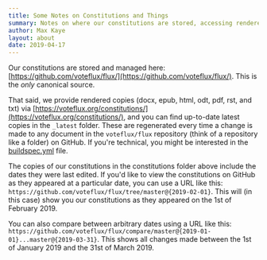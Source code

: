 ```yaml
---
title: Some Notes on Constitutions and Things
summary: Notes on where our constitutions are stored, accessing rendered versions, differences, and the latest copies.
author: Max Kaye
layout: about
date: 2019-04-17
---
```


Our constitutions are stored and managed here: [https://github.com/voteflux/flux/](https://github.com/voteflux/flux/).
This is the *only* canonical source.

That said, we provide rendered copies (docx, epub, html, odt, pdf, rst, and txt) via [https://voteflux.org/constitutions/](https://voteflux.org/constitutions/), and you can find up-to-date latest copies in the `_latest` folder.
These are regenerated every time a change is made to any document in the `voteflux/flux` repository (think of a repository like a folder) on GitHub.
If you're technical, you might be interested in the [buildspec.yml](https://github.com/voteflux/flux/blob/master/buildspec.yml) file.

The copies of our constitutions in the constitutions folder above include the dates they were last edited.
If you'd like to view the constitutions on GitHub as they appeared at a particular date, you can use a URL like this: `https://github.com/voteflux/flux/tree/master@{2019-02-01}`.
This will (in this case) show you our constitutions as they appeared on the 1st of February 2019.

You can also compare between arbitrary dates using a URL like this: `https://github.com/voteflux/flux/compare/master@{2019-01-01}...master@{2019-03-31}`.
This shows all changes made between the 1st of January 2019 and the 31st of March 2019.
